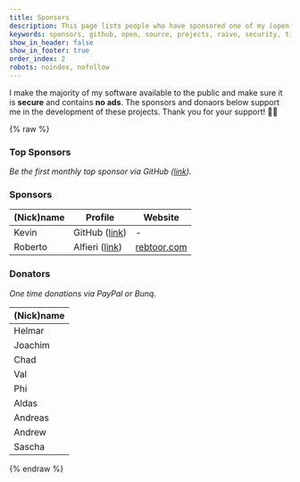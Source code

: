 ```yaml
---
title: Sponsors
description: This page lists people who have sponsored one of my (open-source) projects.
keywords: sponsors, github, open, source, projects, raivo, security, tij.me
show_in_header: false
show_in_footer: true
order_index: 2
robots: noindex, nofollow
---
```


I make the majority of my software available to the public and make sure it is **secure** and contains **no ads**. The sponsors and donaors below support me in the development of these projects. Thank you for your support! 👨‍💻

{% raw %}
<h3>Top Sponsors</h3>
<!--<i class="text-muted">Monthly sponsors via GitHub (<a href="https://github.com/sponsors/tijme" target="_blank" rel="noopener nofollow">link</a>).</i>-->
<i class="text-muted">Be the first monthly top sponsor via GitHub (<a href="https://github.com/sponsors/tijme" target="_blank" rel="noopener nofollow">link</a>).</i>

<h3>Sponsors</h3>
<!--<i class="text-muted">Be the first monthly tier-2 sponsor via GitHub (<a href="https://github.com/sponsors/tijme" target="_blank" rel="noopener nofollow">link</a>).</i>-->
<div class="table-responsive">
	<table class="table">
		<thead>
			<tr>
				<th>(Nick)name</th>
				<th>Profile</th>
				<th>Website</th>
			</tr>
		</thead>
		<tbody>
			<tr>
				<td>Kevin</td>
				<td>GitHub (<a href="https://github.com/kevinstsauveur" target="_blank" rel="noopener nofollow">link</a>)</td>
				<td>-</td>
			</tr>
			<tr>
				<td>Roberto</td>
				<td>Alfieri (<a href="https://github.com/rebtoor" target="_blank" rel="noopener nofollow">link</a>)</td>
				<td><a href="https://rebtoor.com/" target="_blank" rel="noopener nofollow">rebtoor.com</a></td>
			</tr>
		</tbody>
	</table>
</div>

<h3>Donators</h3>
<i class="text-muted">One time donations via PayPal or Bunq.</i>
<div class="table-responsive">
	<table class="table">
		<thead>
			<tr>
				<th>(Nick)name</th>
			</tr>
		</thead>
		<tbody>
			<tr>
				<td>Helmar</td>
			</tr>
			<tr>
				<td>Joachim</td>
			</tr>
			<tr>
				<td>Chad</td>
			</tr>
			<tr>
				<td>Val</td>
			</tr>
			<tr>
				<td>Phi</td>
			</tr>
			<tr>
				<td>Aldas</td>
			</tr>
			<tr>
				<td>Andreas</td>
			</tr>
			<tr>
				<td>Andrew</td>
			</tr>
			<tr>
				<td>Sascha</td>
			</tr>
		</tbody>
	</table>
</div>
{% endraw %}
